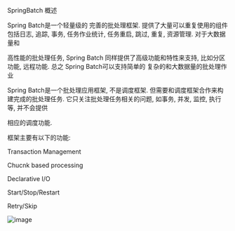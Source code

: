 SpringBatch 概述

Spring Batch是一个轻量级的 完善的批处理框架. 提供了大量可以重复使用的组件 包括日志, 追踪, 事务, 任务作业统计, 任务重启, 跳过, 重复, 资源管理. 对于大数据量和

高性能的批处理任务, Spring Batch 同样提供了高级功能和特性来支持, 比如分区功能, 远程功能. 总之 Spring Batch可以支持简单的 复杂的和大数据量的批处理作业

Spring Batch是一个批处理应用框架, 不是调度框架. 但需要和调度框架合作来构建完成的批处理任务. 它只关注批处理任务相关的问题, 如事务, 并发, 监控, 执行等, 并不会提供

相应的调度功能.

框架主要有以下的功能:

Transaction Management

Chucnk based processing

Declarative I/O

Start/Stop/Restart

Retry/Skip

![image](https://user-images.githubusercontent.com/40006814/163041955-21317f89-69e4-4266-ae1c-71cdfbf1a510.png)
